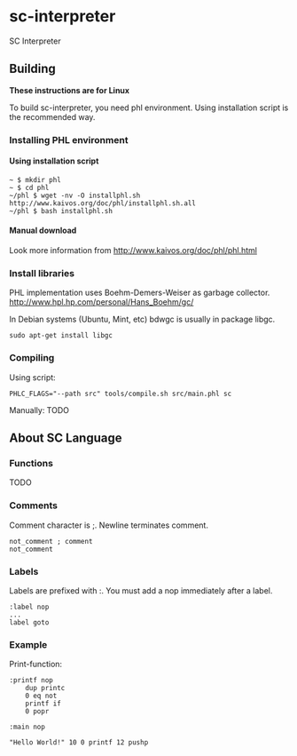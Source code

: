 sc-interpreter
=====

SC Interpreter

## Building

**These instructions are for Linux**

To build sc-interpreter, you need phl environment. Using installation script is the recommended way.

### Installing PHL environment

#### Using installation script

```
~ $ mkdir phl
~ $ cd phl
~/phl $ wget -nv -O installphl.sh http://www.kaivos.org/doc/phl/installphl.sh.all
~/phl $ bash installphl.sh
```

#### Manual download

Look more information from <http://www.kaivos.org/doc/phl/phl.html>

### Install libraries

PHL implementation uses Boehm-Demers-Weiser as garbage collector. <http://www.hpl.hp.com/personal/Hans_Boehm/gc/>

In Debian systems (Ubuntu, Mint, etc) bdwgc is usually in package libgc.

```
sudo apt-get install libgc
```

### Compiling

Using script:

```
PHLC_FLAGS="--path src" tools/compile.sh src/main.phl sc
```

Manually: TODO

## About SC Language

### Functions

TODO

### Comments

Comment character is ;. Newline terminates comment.

```
not_comment ; comment
not_comment
```

### Labels

Labels are prefixed with :. You must add a nop immediately after a label.

```
:label nop
...
label goto
```

### Example

Print-function:
```
:printf nop
	dup printc
	0 eq not
	printf if
	0 popr

:main nop

"Hello World!" 10 0 printf 12 pushp
```
